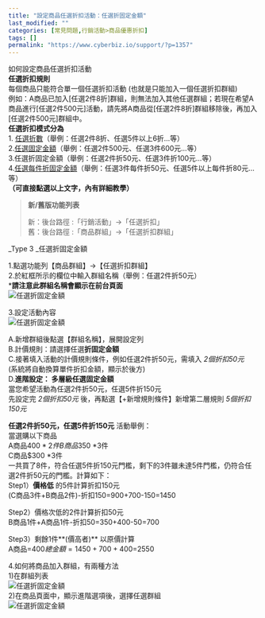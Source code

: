 ```yaml
---
title: "設定商品任選折扣活動：任選折固定金額"
last_modified: ""
categories: [常見問題,行銷活動>商品優惠折扣]
tags: []
permalink: "https://www.cyberbiz.io/support/?p=1357"
---
```


如何設定商品任選折扣活動  
**任選折扣規則**  
每個商品只能符合單一個任選折扣活動 (也就是只能加入一個任選折扣群組)  
例如：A商品已加入[任選2件8折]群組，則無法加入其他任選群組；若現在希望A商品進行[任選2件500元]活動，請先將A商品從[任選2件8折]群組移除後，再加入[任選2件500元]群組中。  
**任選折扣模式分為**  
1\. [任選折數](https://www.cyberbiz.co/support/?p=1304)（舉例：任選2件8折、任選5件以上6折…等）  
2.[任選固定金額](https://www.cyberbiz.co/support/?p=1335)（舉例：任選2件500元、任選3件600元…等）  
3.任選折固定金額（舉例：任選2件折50元、任選3件折100元…等）  
4.[任選每件折固定金額](https://www.cyberbiz.co/support/?p=1380)（舉例：任選3件每件折50元、任選5件以上每件折80元…等）  
**（可直接點選以上文字，內有詳細教學）**

> **新/舊版功能列表**
>
> 新：後台路徑 :「行銷活動」→「任選折扣」  
> 舊：後台路徑 :「商品群組」→「任選折扣群組」

_Type 3  _任選折固定金額

1.點選功能列【商品群組】→【任選折扣群組】  
2.於紅框所示的欄位中輸入群組名稱（舉例：任選2件折50元）  
***請注意此群組名稱會顯示在前台頁面**  
![任選折固定金額](https://www.cyberbiz.co/support/wp-content/uploads/2019/03/任選折扣1.png)

3.設定活動內容  
![任選折固定金額](https://www.cyberbiz.co/support/wp-content/uploads/2019/03/任選折扣18.png)

A.新增群組後點選【群組名稱】，展開設定列  
B.計價規則：請選擇任選**折固定金額**  
C.接著填入活動的計價規則條件，例如任選2件折50元，需填入 _2個折扣50元_  
(系統將自動換算單件折扣金額，顯示於後方)  
D.**進階設定： 多層級任選固定金額**  
當您希望活動為任選2件折50元，任選5件折150元  
先設定完 _2個折扣50元_ 後，再點選【+新增規則條件】新增第二層規則 _5個折扣150元_

**任選2件折50元，任選5件折150元** 活動舉例：  
當選購以下商品  
A商品$400 *2件  
B商品$350 *3件  
C商品$300 *3件  
一共買了8件，符合任選5件折150元門檻，剩下的3件雖未達5件門檻，仍符合任選2件折50元的門檻。計算如下：  
Step1）**價格低** 的5件計算折扣150元  
(C商品3件+B商品2件)-折扣150=900+700-150=1450

Step2）價格次低的2件計算折扣50元  
B商品1件+A商品1件-折扣50=350+400-50=700

Step3）剩餘1件**(價高者)** 以原價計算  
A商品=$400  
總金額=1450+700+400=$2550

4.如何將商品加入群組，有兩種方法  
1)在群組列表  
![任選折固定金額](https://www.cyberbiz.co/support/wp-content/uploads/2019/03/任選折扣19.png)  
2)在商品頁面中，顯示進階選項後，選擇任選群組  
![任選折固定金額](https://www.cyberbiz.co/support/wp-content/uploads/2019/03/任選折扣20.png)

